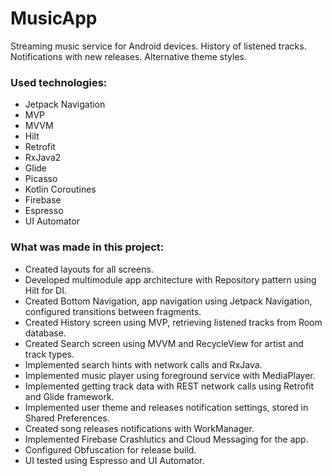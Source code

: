 # MusicApp
Streaming music service for Android devices. History of listened tracks. Notifications with new releases. Alternative theme styles.

### Used technologies:

- Jetpack Navigation
- MVP
- MVVM
- Hilt
- Retrofit
- RxJava2
- Glide
- Picasso
- Kotlin Coroutines
- Firebase
- Espresso
- UI Automator

### What was made in this project:

- Created layouts for all screens.
- Developed multimodule app architecture with Repository pattern using Hilt for DI.
- Created Bottom Navigation, app navigation using Jetpack Navigation, configured transitions between fragments.
- Created History screen using MVP, retrieving listened tracks from Room database.
- Created Search screen using MVVM and RecycleView for artist and track types.
- Implemented search hints with network calls and RxJava.
- Implemented music player using foreground service with MediaPlayer.
- Implemented getting track data with REST network calls using Retrofit and Glide framework.
- Implemented user theme and releases notification settings, stored in Shared Preferences.
- Created song releases notifications with WorkManager.
- Implemented Firebase Crashlutics and Cloud Messaging for the app.
- Configured Obfuscation for release build.
- UI tested using Espresso and UI Automator.
